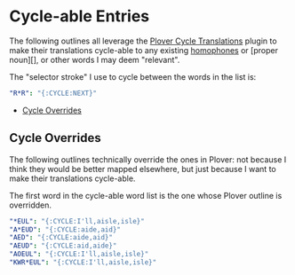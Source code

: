 # Cycle-able Entries

The following outlines all leverage the [Plover Cycle Translations][] plugin to
make their translations cycle-able to any existing [homophones][] or [proper
noun][], or other words I may deem "relevant".

The "selector stroke" I use to cycle between the words in the list is:

```yaml
"R*R": "{:CYCLE:NEXT}"
```

<!-- vim-markdown-toc GFM -->

* [Cycle Overrides](#cycle-overrides)

<!-- vim-markdown-toc -->

## Cycle Overrides

The following outlines technically override the ones in Plover: not because
I think they would be better mapped elsewhere, but just because I want to make
their translations cycle-able.

The first word in the cycle-able word list is the one whose Plover outline is
overridden.

```yaml
"*EUL": "{:CYCLE:I'll,aisle,isle}"
"A*EUD": "{:CYCLE:aide,aid}"
"AED": "{:CYCLE:aide,aid}"
"AEUD": "{:CYCLE:aid,aide}"
"AOEUL": "{:CYCLE:I'll,aisle,isle}"
"KWR*EUL": "{:CYCLE:I'll,aisle,isle}"
```

[homophones]: https://en.wikipedia.org/wiki/Homophone
[Plover Cycle Translations]: https://github.com/paulfioravanti/plover-cycle-translations
[proper nouns]: https://en.wikipedia.org/wiki/Proper_noun
